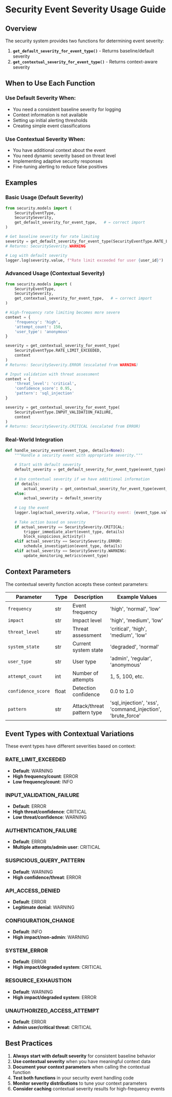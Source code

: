 # Security Event Severity Usage Guide

## Overview

The security system provides two functions for determining event severity:

1. **`get_default_severity_for_event_type()`** - Returns baseline/default severity
2. **`get_contextual_severity_for_event_type()`** - Returns context-aware severity

## When to Use Each Function

### Use Default Severity When:
- You need a consistent baseline severity for logging
- Context information is not available
- Setting up initial alerting thresholds
- Creating simple event classifications

### Use Contextual Severity When:
- You have additional context about the event
- You need dynamic severity based on threat level
- Implementing adaptive security responses
- Fine-tuning alerting to reduce false positives

## Examples

### Basic Usage (Default Severity)

```python
from security.models import (
    SecurityEventType,
    SecuritySeverity,
    get_default_severity_for_event_type,   # ← correct import
)

# Get baseline severity for rate limiting
severity = get_default_severity_for_event_type(SecurityEventType.RATE_LIMIT_EXCEEDED)
# Returns: SecuritySeverity.WARNING

# Log with default severity
logger.log(severity.value, f"Rate limit exceeded for user {user_id}")
```

### Advanced Usage (Contextual Severity)

```python
from security.models import (
    SecurityEventType,
    SecuritySeverity,
    get_contextual_severity_for_event_type,   # ← correct import
)

# High-frequency rate limiting becomes more severe
context = {
    'frequency': 'high',
    'attempt_count': 150,
    'user_type': 'anonymous'
}

severity = get_contextual_severity_for_event_type(
    SecurityEventType.RATE_LIMIT_EXCEEDED, 
    context
)
# Returns: SecuritySeverity.ERROR (escalated from WARNING)

# Input validation with threat assessment
context = {
    'threat_level': 'critical',
    'confidence_score': 0.95,
    'pattern': 'sql_injection'
}

severity = get_contextual_severity_for_event_type(
    SecurityEventType.INPUT_VALIDATION_FAILURE,
    context
)
# Returns: SecuritySeverity.CRITICAL (escalated from ERROR)
```

### Real-World Integration

```python
def handle_security_event(event_type, details=None):
    """Handle a security event with appropriate severity."""
    
    # Start with default severity
    default_severity = get_default_severity_for_event_type(event_type)
    
    # Use contextual severity if we have additional information
    if details:
        actual_severity = get_contextual_severity_for_event_type(event_type, details)
    else:
        actual_severity = default_severity
    
    # Log the event
    logger.log(actual_severity.value, f"Security event: {event_type.value}")
    
    # Take action based on severity
    if actual_severity == SecuritySeverity.CRITICAL:
        trigger_immediate_alert(event_type, details)
        block_suspicious_activity()
    elif actual_severity == SecuritySeverity.ERROR:
        schedule_investigation(event_type, details)
    elif actual_severity == SecuritySeverity.WARNING:
        update_monitoring_metrics(event_type)
```

## Context Parameters

The contextual severity function accepts these context parameters:

| Parameter | Type | Description | Example Values |
|-----------|------|-------------|----------------|
| `frequency` | str | Event frequency | 'high', 'normal', 'low' |
| `impact` | str | Impact level | 'high', 'medium', 'low' |
| `threat_level` | str | Threat assessment | 'critical', 'high', 'medium', 'low' |
| `system_state` | str | Current system state | 'degraded', 'normal' |
| `user_type` | str | User type | 'admin', 'regular', 'anonymous' |
| `attempt_count` | int | Number of attempts | 1, 5, 100, etc. |
| `confidence_score` | float | Detection confidence | 0.0 to 1.0 |
| `pattern` | str | Attack/threat pattern type | 'sql_injection', 'xss', 'command_injection', 'brute_force' |

## Event Types with Contextual Variations

These event types have different severities based on context:

### RATE_LIMIT_EXCEEDED
- **Default**: WARNING
- **High frequency/count**: ERROR
- **Low frequency/count**: INFO

### INPUT_VALIDATION_FAILURE
- **Default**: ERROR
- **High threat/confidence**: CRITICAL
- **Low threat/confidence**: WARNING

### AUTHENTICATION_FAILURE
- **Default**: ERROR
- **Multiple attempts/admin user**: CRITICAL

### SUSPICIOUS_QUERY_PATTERN
- **Default**: WARNING
- **High confidence/threat**: ERROR

### API_ACCESS_DENIED
- **Default**: ERROR
- **Legitimate denial**: WARNING

### CONFIGURATION_CHANGE
- **Default**: INFO
- **High impact/non-admin**: WARNING

### SYSTEM_ERROR
- **Default**: ERROR
- **High impact/degraded system**: CRITICAL

### RESOURCE_EXHAUSTION
- **Default**: WARNING
- **High impact/degraded system**: ERROR

### UNAUTHORIZED_ACCESS_ATTEMPT
- **Default**: ERROR
- **Admin user/critical threat**: CRITICAL

## Best Practices

1. **Always start with default severity** for consistent baseline behavior
2. **Use contextual severity** when you have meaningful context data
3. **Document your context parameters** when calling the contextual function
4. **Test both functions** in your security event handling code
5. **Monitor severity distributions** to tune your context parameters
6. **Consider caching** contextual severity results for high-frequency events